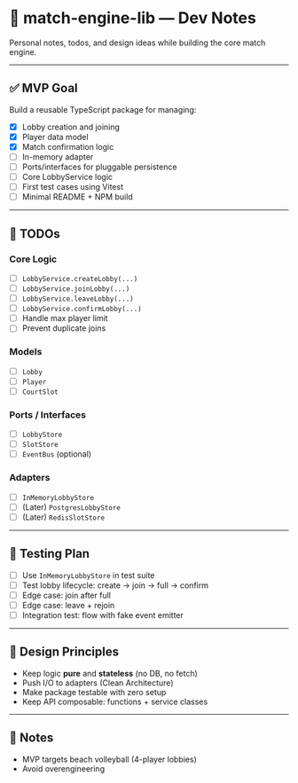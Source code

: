 # 🧠 match-engine-lib — Dev Notes

Personal notes, todos, and design ideas while building the core match engine.

---

## ✅ MVP Goal

Build a reusable TypeScript package for managing:

- [x] Lobby creation and joining
- [x] Player data model
- [x] Match confirmation logic
- [ ] In-memory adapter
- [ ] Ports/interfaces for pluggable persistence
- [ ] Core LobbyService logic
- [ ] First test cases using Vitest
- [ ] Minimal README + NPM build

---

## 🔨 TODOs

### Core Logic
- [ ] `LobbyService.createLobby(...)`
- [ ] `LobbyService.joinLobby(...)`
- [ ] `LobbyService.leaveLobby(...)`
- [ ] `LobbyService.confirmLobby(...)`
- [ ] Handle max player limit
- [ ] Prevent duplicate joins

### Models
- [ ] `Lobby`
- [ ] `Player`
- [ ] `CourtSlot`

### Ports / Interfaces
- [ ] `LobbyStore`
- [ ] `SlotStore`
- [ ] `EventBus` (optional)

### Adapters
- [ ] `InMemoryLobbyStore`
- [ ] (Later) `PostgresLobbyStore`
- [ ] (Later) `RedisSlotStore`

---

## 🧪 Testing Plan

- [ ] Use `InMemoryLobbyStore` in test suite
- [ ] Test lobby lifecycle: create → join → full → confirm
- [ ] Edge case: join after full
- [ ] Edge case: leave + rejoin
- [ ] Integration test: flow with fake event emitter

---

## 🧱 Design Principles

- Keep logic **pure** and **stateless** (no DB, no fetch)
- Push I/O to adapters (Clean Architecture)
- Make package testable with zero setup
- Keep API composable: functions + service classes

---

## 📝 Notes

- MVP targets beach volleyball (4-player lobbies)
- Avoid overengineering
